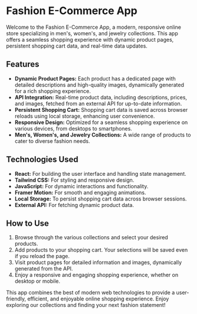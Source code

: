 # Fashion E-Commerce App

Welcome to the Fashion E-Commerce App, a modern, responsive online store specializing in men's, women's, and jewelry collections. This app offers a seamless shopping experience with dynamic product pages, persistent shopping cart data, and real-time data updates.

## Features

- **Dynamic Product Pages:** Each product has a dedicated page with detailed descriptions and high-quality images, dynamically generated for a rich shopping experience.
- **API Integration:** Real-time product data, including descriptions, prices, and images, fetched from an external API for up-to-date information.
- **Persistent Shopping Cart:** Shopping cart data is saved across browser reloads using local storage, enhancing user convenience.
- **Responsive Design:** Optimized for a seamless shopping experience on various devices, from desktops to smartphones.
- **Men's, Women's, and Jewelry Collections:** A wide range of products to cater to diverse fashion needs.

## Technologies Used

- **React:** For building the user interface and handling state management.
- **Tailwind CSS:** For styling and responsive design.
- **JavaScript:** For dynamic interactions and functionality.
- **Framer Motion:** For smooth and engaging animations.
- **Local Storage:** To persist shopping cart data across browser sessions.
- **External API:** For fetching dynamic product data.

## How to Use

1. Browse through the various collections and select your desired products.
2. Add products to your shopping cart. Your selections will be saved even if you reload the page.
3. Visit product pages for detailed information and images, dynamically generated from the API.
4. Enjoy a responsive and engaging shopping experience, whether on desktop or mobile.

This app combines the best of modern web technologies to provide a user-friendly, efficient, and enjoyable online shopping experience. Enjoy exploring our collections and finding your next fashion statement!
